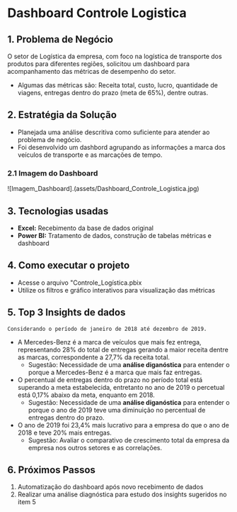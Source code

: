 # Dashboard Controle Logistica
## 1. Problema de Negócio
O setor de Logística da empresa, com foco na logística de transporte dos produtos para diferentes regiões, solicitou um dashboard para acompanhamento das métricas de desempenho do setor. 
- Algumas das métricas são: Receita total, custo, lucro, quantidade de viagens, entregas dentro do prazo (meta de 65%), dentre outras.

## 2. Estratégia da Solução
- Planejada uma análise descritiva como suficiente para atender ao problema de negócio.
- Foi desenvolvido um dashbord agrupando as informações a marca dos veículos de transporte e as marcações de tempo.

### 2.1 Imagem do Dashboard
![Imagem_Dashboard].(assets/Dashboard_Controle_Logistica.jpg)

## 3. Tecnologias usadas
- **Excel:** Recebimento da base de dados original
- **Power BI:** Tratamento de dados, construção de tabelas métricas e dashboard

## 4. Como executar o projeto
- Acesse o arquivo "Controle_Logística.pbix
- Utilize os filtros e gráfico interativos para visualização das métricas

## 5. Top 3 Insights de dados
    Considerando o período de janeiro de 2018 até dezembro de 2019.
- A Mercedes-Benz é a marca de veículos que mais fez entrega, representando 28% do total de entregas gerando a maior receita dentre as marcas, correspondente a 27,7% da receita total.
   - Sugestão: Necessidade de uma **análise diganóstica** para entender o porque a Mercedes-Benz é a marca que mais faz entregas. 
- O percentual de entregas dentro do prazo no período total está superando a meta estabelecida, entretanto no ano de 2019 o percetual está 0,17% abaixo da meta, enquanto em 2018.
  - Sugestão: Necessidade de uma **análise diganóstica** para entender o porque o ano de 2019 teve uma diminuição no percentual de entregas dentro do prazo.
- O ano de 2019 foi 23,4% mais lucrativo para a empresa do que o ano de 2018 e teve 20% mais entregas.
  - Sugestão: Avaliar o comparativo de crescimento total da empresa da empresa nos outros setores e as correlações.

## 6. Próximos Passos
1. Automatização do dashboard após novo recebimento de dados
2. Realizar uma análise diagnóstica para estudo dos insights sugeridos no item 5
